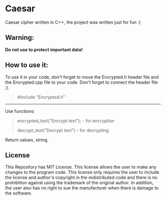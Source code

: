 # Caesar
Caesar cipher written in C++, the project was written just for fun :)

## Warning: 
**Do not use to protect important data!**

## How to use it:
To use it in your code, don't forget to move the Encrypted.h header file and the Encrypted.cpp file to your code. Don't forget to connect the header file ;).
> #include "Encrypted.h"

---------------------------------------------------------------------

Use functions: 
> encrypted_text("Encrypt text"); - for encryption
>
> decrypt_text("Decrypt text") - for decrypting

Return values, string.

## License
This Repository has MIT License.
This license allows the user to make any changes to the program code. This license only requires the user to include the license and author's copyright in the redistributed code and there is no prohibition against using the trademark of the original author. In addition, the user also has no right to sue the manufacturer when there is damage to the software.